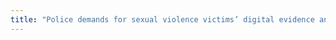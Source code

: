 ```yaml
---
title: "Police demands for sexual violence victims’ digital evidence and personal records – Letter to the Information Commissioner"
---
```




